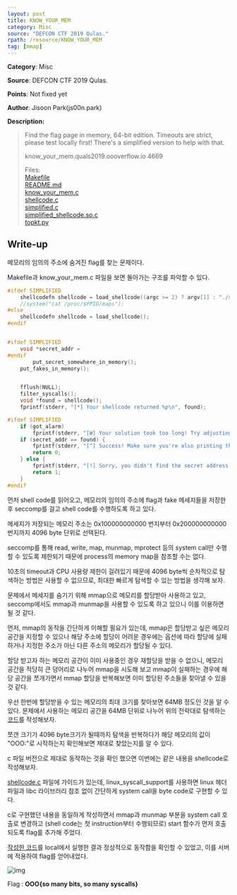 ```yaml
---
layout: post
title: KNOW_YOUR_MEM
category: Misc
source: "DEFCON CTF 2019 Qulas."
rpath: /resource/KNOW_YOUR_MEM
tag: [mmap]
---
```


**Category**: Misc

**Source**: DEFCON CTF 2019 Qulas.

**Points**: Not fixed yet

**Author**: Jisoon Park(js00n.park)

**Description:** 

> Find the flag page in memory, 64-bit edition. Timeouts are strict, please test locally first! There's a simplified version to help with that.
> 
> know_your_mem.quals2019.oooverflow.io 4669
> 
> Files:  
> [Makefile]({{site.github.master}}{{page.rpath}}/Makefile)  
> [README.md]({{site.github.master}}{{page.rpath}}/README.md)  
> [know_your_mem.c]({{site.github.master}}{{page.rpath}}/know_your_mem.c)  
> [shellcode.c]({{site.github.master}}{{page.rpath}}/shellcode.c)  
> [simplified.c]({{site.github.master}}{{page.rpath}}/simplified.c)  
> [simplified_shellcode.so.c]({{site.github.master}}{{page.rpath}}/simplified_shellcode.so.c)  
> [topkt.py]({{site.github.master}}{{page.rpath}}/topkt.py)

## Write-up

메모리의 임의의 주소에 숨겨진 flag를 찾는 문제이다.

Makefile과 know_your_mem.c 파일을 보면 돌아가는 구조를 파악할 수 있다.

```c
#ifdef SIMPLIFIED
    shellcodefn shellcode = load_shellcode((argc >= 2) ? argv[1] : "./simplified_shellcode.so");
    //system("cat /proc/$PPID/maps");
#else
    shellcodefn shellcode = load_shellcode();
#endif


#ifdef SIMPLIFIED
    void *secret_addr =
#endif
        put_secret_somewhere_in_memory();
    put_fakes_in_memory();


    fflush(NULL);
    filter_syscalls();
    void *found = shellcode();
    fprintf(stderr, "[*] Your shellcode returned %p\n", found);

#ifdef SIMPLIFIED
    if (got_alarm)
        fprintf(stderr, "[W] Your solution took too long! Try adjusting it a bit. It should comfortably fit in the time limit.\n");
    if (secret_addr == found) {
        fprintf(stderr, "[^] Success! Make sure you're also printing the flag, and that it's not taking too long. Next: convert your solution to raw shellcode -- you can start with C code, BTW! shellcode.c shows one way to do it.\n");
        return 0;
    } else {
        fprintf(stderr, "[!] Sorry, you didn't find the secret address.\n");
        return 1;
    }
#endif
```

먼저 shell code를 읽어오고, 메모리의 임의의 주소에 flag과 fake 메세지들을 저장한 후 seccomp를 걸고 shell code를 수행하도록 하고 있다.

메세지가 저장되는 메모리 주소는 0x100000000000 번지부터 0x200000000000 번지까지 4096 byte 단위로 선택된다.

seccomp를 통해 read, write, map, munmap, mprotect 등의 system call만 수행할 수 있도록 제한되기 때문에 process의 memory map을 참조할 수는 없다.

10초의 timeout과 CPU 사용량 제한이 걸려있기 때문에 4096 byte씩 순차적으로 탐색하는 방법은 사용할 수 없으므로, 최대한 빠르게 탐색할 수 있는 방법을 생각해 보자.

문제에서 메세지를 숨기기 위해 mmap으로 메모리를 할당받아 사용하고 있고, seccomp에서도 mmap과 munmap을 사용할 수 있도록 하고 있으니 이를 이용하면 될 것 같다.

먼저, mmap의 동작을 간단하게 이해할 필요가 있는데, mmap은 할당받고 싶은 메모리 공간을 지정할 수 있으나 해당 주소에 할당이 어려운 경우에는 옵션에 따라 할당에 실패하거나 지정한 주소가 아닌 다른 주소의 메모리가 할당될 수 있다.

할당 받고자 하는 메모리 공간이 이미 사용중인 경우 재할당을 받을 수 없으니, 메모리 공간을 적당히 큰 덩어리로 나누어 mmap을 시도해 보고 mmap이 실패하는 경우에 해당 공간을 쪼개가면서 mmap 할당을 반복해보면 이미 할당된 주소들을 찾아낼 수 있을 것 같다.

우선 한번에 할당받을 수 있는 메모리의 최대 크기를 찾아보면 64MB 정도인 것을 알 수 있다. 문제에서 사용하는 메모리 공간을 64MB 단위로 나누어 위의 전략대로 탐색하는 [코드]({{site.github.master}}{{page.rpath}}/simplified_shellcode.so.solve.c)를 작성해보자.

쪼갠 크기가 4096 byte크기가 될때까지 탐색을 반복하다가 해당 메모리의 값이 "OOO:"로 시작하는지 확인해보면 제대로 찾았는지를 알 수 있다.

c 파일 버전으로 제대로 동작하는 것을 확인 했으면 이번에는 같은 내용을 shellcode로 작성해보자.

[shellcode.c]({{site.github.master}}{{page.rpath}}/shellcode.c) 파일에 가이드가 있는데, linux_syscall_support를 사용하면 linux 헤더파일과 libc 라이브러리 참조 없이 간단하게 system call을 byte code로 구현할 수 있다.

c로 구현했던 내용을 동일하게 작성하면서 mmap과 munmap 부분을 system call 호출로 변경하고 (shell code는 첫 instruction부터 수행되므로) start 함수가 먼저 호출되도록 flag를 추가해 주었다.

[작성한 코드]({{site.github.master}}{{page.rpath}}/shellcode.solve.c)를 local에서 실행한 결과 정상적으로 동작함을 확인할 수 있었고, 이를 서버에 적용하여 flag를 얻어내었다.

![img]({{page.rpath|prepend:site.baseurl}}/flag.png)

Flag : **OOO{so many bits, so many syscalls}**
